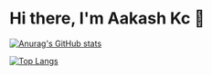 # Hi there, I'm Aakash Kc 👋

[![Anurag's GitHub stats](https://github-readme-stats.vercel.app/api?username=aakashkcx&count_private=true&show_icons=true&theme=onedark&hide_border=false)](https://github.com/anuraghazra/github-readme-stats)

[![Top Langs](https://github-readme-stats.vercel.app/api/top-langs/?username=aakashkcx&layout=compact&theme=onedark&hide_border=false)](https://github.com/anuraghazra/github-readme-stats)


<!--
**aakashkcx/aakashkcx** is a ✨ _special_ ✨ repository because its `README.md` (this file) appears on your GitHub profile.

Here are some ideas to get you started:

- 🔭 I’m currently working on ...
- 🌱 I’m currently learning ...
- 👯 I’m looking to collaborate on ...
- 🤔 I’m looking for help with ...
- 💬 Ask me about ...
- 📫 How to reach me: ...
- 😄 Pronouns: ...
- ⚡ Fun fact: ...
-->
